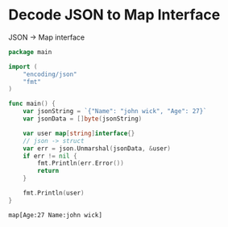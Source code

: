 # Decode JSON to Map Interface

JSON -> Map interface

```go
package main

import (
    "encoding/json"
    "fmt"
)

func main() {
    var jsonString = `{"Name": "john wick", "Age": 27}`
    var jsonData = []byte(jsonString)

    var user map[string]interface{}
    // json -> struct
    var err = json.Unmarshal(jsonData, &user)
    if err != nil {
        fmt.Println(err.Error())
        return
    }

    fmt.Println(user)
}
```

```
map[Age:27 Name:john wick]
```

